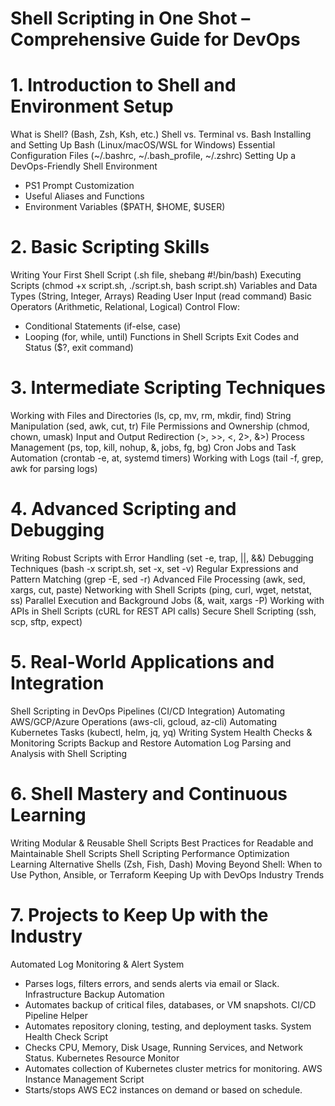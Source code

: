 # Shell Scripting in One Shot – Comprehensive Guide for DevOps
# 1. Introduction to Shell and Environment Setup
What is Shell? (Bash, Zsh, Ksh, etc.)
Shell vs. Terminal vs. Bash
Installing and Setting Up Bash (Linux/macOS/WSL for Windows)
Essential Configuration Files (~/.bashrc, ~/.bash_profile, ~/.zshrc)
Setting Up a DevOps-Friendly Shell Environment
- PS1 Prompt Customization
- Useful Aliases and Functions
- Environment Variables ($PATH, $HOME, $USER)
  
# 2. Basic Scripting Skills
Writing Your First Shell Script (.sh file, shebang #!/bin/bash)
Executing Scripts (chmod +x script.sh, ./script.sh, bash script.sh)
Variables and Data Types (String, Integer, Arrays)
Reading User Input (read command)
Basic Operators (Arithmetic, Relational, Logical)
Control Flow:
- Conditional Statements (if-else, case)
- Looping (for, while, until)
Functions in Shell Scripts
Exit Codes and Status ($?, exit command)

# 3. Intermediate Scripting Techniques
Working with Files and Directories (ls, cp, mv, rm, mkdir, find)
String Manipulation (sed, awk, cut, tr)
File Permissions and Ownership (chmod, chown, umask)
Input and Output Redirection (>, >>, <, 2>, &>)
Process Management (ps, top, kill, nohup, &, jobs, fg, bg)
Cron Jobs and Task Automation (crontab -e, at, systemd timers)
Working with Logs (tail -f, grep, awk for parsing logs)

# 4. Advanced Scripting and Debugging
Writing Robust Scripts with Error Handling (set -e, trap, ||, &&)
Debugging Techniques (bash -x script.sh, set -x, set -v)
Regular Expressions and Pattern Matching (grep -E, sed -r)
Advanced File Processing (awk, sed, xargs, cut, paste)
Networking with Shell Scripts (ping, curl, wget, netstat, ss)
Parallel Execution and Background Jobs (&, wait, xargs -P)
Working with APIs in Shell Scripts (cURL for REST API calls)
Secure Shell Scripting (ssh, scp, sftp, expect)

# 5. Real-World Applications and Integration
Shell Scripting in DevOps Pipelines (CI/CD Integration)
Automating AWS/GCP/Azure Operations (aws-cli, gcloud, az-cli)
Automating Kubernetes Tasks (kubectl, helm, jq, yq)
Writing System Health Checks & Monitoring Scripts
Backup and Restore Automation
Log Parsing and Analysis with Shell Scripting

# 6. Shell Mastery and Continuous Learning
Writing Modular & Reusable Shell Scripts
Best Practices for Readable and Maintainable Shell Scripts
Shell Scripting Performance Optimization
Learning Alternative Shells (Zsh, Fish, Dash)
Moving Beyond Shell: When to Use Python, Ansible, or Terraform
Keeping Up with DevOps Industry Trends

# 7. Projects to Keep Up with the Industry
Automated Log Monitoring & Alert System
- Parses logs, filters errors, and sends alerts via email or Slack.
Infrastructure Backup Automation
- Automates backup of critical files, databases, or VM snapshots.
CI/CD Pipeline Helper
- Automates repository cloning, testing, and deployment tasks.
System Health Check Script
- Checks CPU, Memory, Disk Usage, Running Services, and Network Status.
Kubernetes Resource Monitor
- Automates collection of Kubernetes cluster metrics for monitoring.
AWS Instance Management Script
- Starts/stops AWS EC2 instances on demand or based on schedule.
